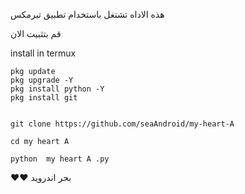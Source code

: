 
هذه الاداه تشتغل باستخدام تطبيق تيرمكس 

قم بتثبيت الان

install in termux
```
pkg update
pkg upgrade -Y
pkg install python -Y
pkg install git
```
```

git clone https://github.com/seaAndroid/my-heart-A
```
```
cd my heart A
```
```
python  my heart A .py
```


❤❤
بحر اندرويد 
